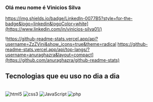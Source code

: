 ### Olá meu nome é Vinicios Silva 

https://img.shields.io/badge/LinkedIn-0077B5?style=for-the-badge&logo=linkedin&logoColor=white](https://www.linkedin.com/in/vinicios-silva01/)

!https://github-readme-stats.vercel.app/api?username=ZzZVini&show_icons=true&theme=radical
https://github-readme-stats.vercel.app/api/top-langs/?username=anuraghazra&layout=compact](https://github.com/anuraghazra/github-readme-stats)


## Tecnologias que eu uso no dia a dia 

<div style="display: inline_block"></br>
 <img align="center" alt="html5" src="https://img.shields.io/badge/HTML5-E34F26?style=for-the-badge&logo=html5&logoColor=white"/>
 <img align="center" alt="css3" src="https://img.shields.io/badge/CSS3-1572B6?style=for-the-badge&logo=css3&logoColor=white"/>
 <img align="center" alt="JavaScript" src="https://img.shields.io/badge/JavaScript-F7DF1E?style=for-the-badge&logo=javascript&logoColor=black"/>
 <img align="center" alt="php" src="https://img.shields.io/badge/PHP-777BB4?style=for-the-badge&logo=php&logoColor=white"/>
</div>
